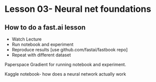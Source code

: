 # Lesson 03- Neural net foundations

## How to do a fast.ai lesson

- Watch Lecture
- Run notebook and experiment
- Reproduce results [use github.com/fastai/fastbook repo]
- Repeat with different dataset

Paperspace Gradient for running notebook and experiment.

Kaggle notebook- how does a neural network actually work